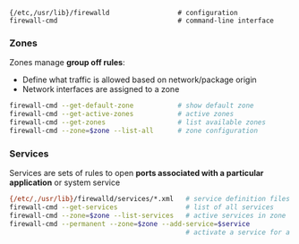 

```
{/etc,/usr/lib}/firewalld                 # configuration
firewall-cmd                              # command-line interface
```

### Zones

Zones manage **group off rules**:

* Define what traffic is allowed based on network/package origin
* Network interfaces are assigned to a zone

```bash
firewall-cmd --get-default-zone           # show default zone
firewall-cmd --get-active-zones           # active zones
firewall-cmd --get-zones                  # list available zones
firewall-cmd --zone=$zone --list-all      # zone configuration
``` 

### Services

Services are sets of rules to open **ports associated with a particular application** or system service

```bash
{/etc/,/usr/lib}/firewalld/services/*.xml   # service definition files
firewall-cmd --get-services                 # list of all services
firewall-cmd --zone=$zone --list-services   # active services in zone 
firewall-cmd --permanent --zone=$zone --add-service=$service
                                            # activate a service for a zone
```
